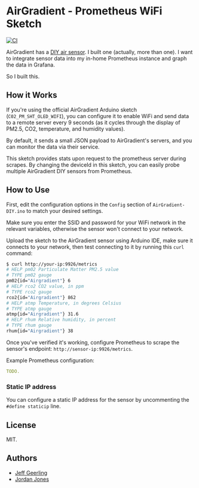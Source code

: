 # AirGradient - Prometheus WiFi Sketch

[![CI](https://github.com/geerlingguy/airgradient-prometheus/actions/workflows/ci.yml/badge.svg?branch=master)](https://github.com/geerlingguy/airgradient-prometheus/actions/workflows/ci.yml)

AirGradient has a [DIY air sensor](https://www.airgradient.com/diy/). I built one (actually, more than one). I want to integrate sensor data into my in-home Prometheus instance and graph the data in Grafana.

So I built this.

## How it Works

If you're using the official AirGradient Arduino sketch (`C02_PM_SHT_OLED_WIFI`), you can configure it to enable WiFi and send data to a remote server every 9 seconds (as it cycles through the display of PM2.5, CO2, temperature, and humidity values).

By default, it sends a small JSON payload to AirGradient's servers, and you can monitor the data via their service.

This sketch provides stats upon request to the prometheus server during scrapes. By changing the deviceId in this sketch, you can easily probe multiple AirGradient DIY sensors from Prometheus.

## How to Use

First, edit the configuration options in the `Config` section of `AirGradient-DIY.ino` to match your desired settings.

Make sure you enter the SSID and password for your WiFi network in the relevant variables, otherwise the sensor won't connect to your network.

Upload the sketch to the AirGradient sensor using Arduino IDE, make sure it connects to your network, then test connecting to it by running this `curl` command:

```sh
$ curl http://your-ip:9926/metrics
# HELP pm02 Particulate Matter PM2.5 value
# TYPE pm02 gauge
pm02{id="Airgradient"} 6
# HELP rco2 CO2 value, in ppm
# TYPE rco2 gauge
rco2{id="Airgradient"} 862
# HELP atmp Temperature, in degrees Celsius
# TYPE atmp gauge
atmp{id="Airgradient"} 31.6
# HELP rhum Relative humidity, in percent
# TYPE rhum gauge
rhum{id="Airgradient"} 38
```

Once you've verified it's working, configure Prometheus to scrape the sensor's endpoint: `http://sensor-ip:9926/metrics`.

Example Prometheus configuration:

```yaml
TODO.
```

### Static IP address

You can configure a static IP address for the sensor by uncommenting the `#define staticip` line.

## License

MIT.

## Authors

  - [Jeff Geerling](https://www.jeffgeerling.com)
  - [Jordan Jones](https://github.com/kashalls)
